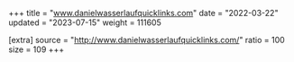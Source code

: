 +++
title = "www.danielwasserlaufquicklinks.com"
date = "2022-03-22"
updated = "2023-07-15"
weight = 111605

[extra]
source = "http://www.danielwasserlaufquicklinks.com/"
ratio = 100
size = 109
+++
